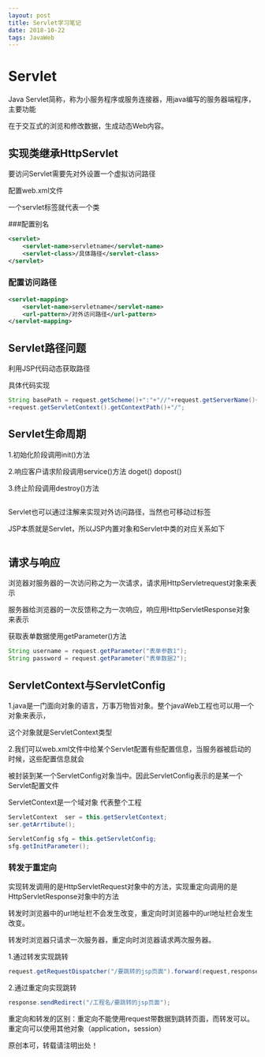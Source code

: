```yaml
---
layout: post
title: Servlet学习笔记
date: 2018-10-22
tags: JavaWeb
---
```




# Servlet

Java Servlet简称，称为小服务程序或服务连接器，用java编写的服务器端程序，主要功能

在于交互式的浏览和修改数据，生成动态Web内容。

## 实现类继承HttpServlet

要访问Servlet需要先对外设置一个虚拟访问路径

配置web.xml文件

一个servlet标签就代表一个类

###配置别名

```xml
<servlet>
    <servlet-name>servletname</servlet-name>
    <servlet-class>/具体路径</servlet-class>
</servlet>
```

### 配置访问路径

```xml
<servlet-mapping>
    <servlet-name>servletname</servlet-name>
    <url-pattern>/对外访问路径</url-pattern>
</servlet-mapping>

```

## Servlet路径问题

利用JSP代码动态获取路径

具体代码实现

```java
String basePath = request.getScheme()+":"+"//"+request.getServerName()+":"+request.getServerPort
+request.getServletContext().getContextPath()+"/";
```

## Servlet生命周期

1.初始化阶段调用init()方法

2.响应客户请求阶段调用service()方法 doget() dopost()

3.终止阶段调用destroy()方法

![]()

Servlet也可以通过注解来实现对外访问路径，当然也可移动过标签

JSP本质就是Servlet，所以JSP内置对象和Servlet中类的对应关系如下

![]()



## 请求与响应

浏览器对服务器的一次访问称之为一次请求，请求用HttpServletrequest对象来表示

服务器给浏览器的一次反馈称之为一次响应，响应用HttpServletResponse对象来表示

获取表单数据使用getParameter()方法

```java
String username = request.getParameter("表单参数1");
String password = request.getParameter("表单数据2");
```

## ServletContext与ServletConfig

1.java是一门面向对象的语言，万事万物皆对象。整个javaWeb工程也可以用一个对象来表示，

这个对象就是ServletContext类型

2.我们可以web.xml文件中给某个Servlet配置有些配置信息，当服务器被启动的时候，这些配置信息就会

被封装到某一个ServletConfig对象当中。因此ServletConfig表示的是某一个Servlet配置文件

ServletContext是一个域对象 代表整个工程

```java
ServletContext  ser = this.getServletContext;
ser.getArrtibute();
```

```java
ServletConfig sfg = this.getServletConfig;
sfg.getInitParameter();
```

### 转发于重定向

实现转发调用的是HttpServletRequest对象中的方法，实现重定向调用的是HttpServletResponse对象中的方法

转发时浏览器中的url地址栏不会发生改变，重定向时浏览器中的url地址栏会发生改变。

转发时浏览器只请求一次服务器，重定向时浏览器请求两次服务器。

1.通过转发实现跳转

```java
request.getRequestDispatcher("/要跳转的jsp页面").forward(request,response);
```

2.通过重定向实现跳转

```java
response.sendRedirect("/工程名/要跳转的jsp页面");
```

重定向和转发的区别：重定向不能使用request带数据到跳转页面，而转发可以。重定向可以使用其他对象（application，session）

原创本可，转载请注明出处！
